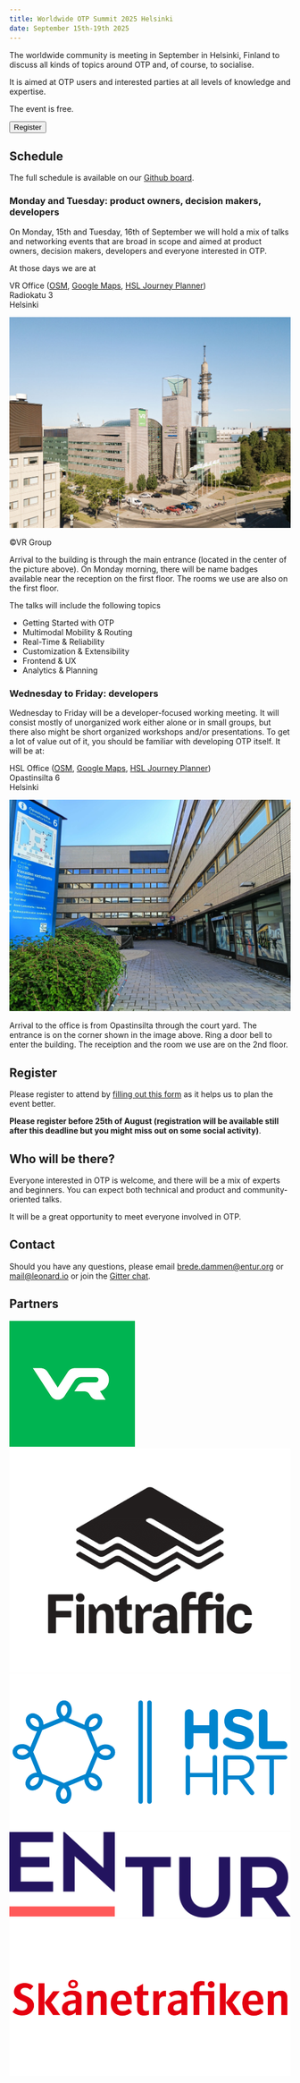 ```yaml
---
title: Worldwide OTP Summit 2025 Helsinki
date: September 15th-19th 2025
---
```


The worldwide community is meeting in September in Helsinki, Finland to discuss all kinds of topics around OTP 
 and, of course, to socialise. 

It is aimed at OTP users and interested parties at all levels of knowledge and expertise.

The event is free.

<a href="https://docs.google.com/forms/d/e/1FAIpQLSdR363ujobEKi5g_cP96r6X4UVhGy2J7pyir5dbX-u9eQCJRg/viewform?usp=dialog" target="_blank">
 <button >Register</button>
</a>

## Schedule

The full schedule is available on our [Github board](https://github.com/orgs/opentripplanner/projects/4/views/1).

### Monday and Tuesday: product owners, decision makers, developers

On Monday, 15th and Tuesday, 16th of September we will hold a mix of talks and networking events that 
are broad in scope and aimed at product owners, decision makers, developers and everyone interested
in OTP.

At those days we are at

VR Office ([OSM](https://www.openstreetmap.org/way/445089820), [Google Maps](https://maps.app.goo.gl/Chwx64ioQZSgRzG28), [HSL Journey Planner](https://reittiopas.hsl.fi/en/reitti/POS/Iso%20Paja%2C%20Radiokatu%205%2C%20Helsinki%3A%3A60.203383%2C24.924894/?arriveBy=true&time=1757916000))  
Radiokatu 3  
Helsinki

![Iso Paja](img/isopaja.jpg)

©VR Group

Arrival to the building is through the main entrance (located in the center of the picture above). On Monday morning, there will be name badges available near the reception on the first floor. The rooms we use are also on the first floor.

The talks will include the following topics

- Getting Started with OTP
- Multimodal Mobility & Routing
- Real-Time & Reliability
- Customization & Extensibility
- Frontend & UX
- Analytics & Planning

### Wednesday to Friday: developers

Wednesday to Friday will be a developer-focused working meeting. It will consist mostly of unorganized
work either alone or in small groups, but there also might be short organized workshops and/or presentations.
To get a lot of value out of it, you should be familiar with developing OTP itself. It will be at:

HSL Office ([OSM](https://www.openstreetmap.org/node/2136579378), [Google Maps](https://maps.app.goo.gl/32ER7zoCjRn56u1v7), [HSL Journey Planner](https://reittiopas.hsl.fi/en/reitti/POS/Opastinsilta%206A%2C%20Helsinki%3A%3A60.199146%2C24.940544?arriveBy=true&time=1758088800))  
Opastinsilta 6  
Helsinki

![HSL Office](img/hsloffice.jpg)

Arrival to the office is from Opastinsilta through the court yard. The entrance is on the corner shown in the image above. Ring a door bell to enter the building. The receiption and the room we use are on the 2nd floor.

## Register

Please register to attend by [filling out this form](https://docs.google.com/forms/d/e/1FAIpQLSdR363ujobEKi5g_cP96r6X4UVhGy2J7pyir5dbX-u9eQCJRg/viewform?usp=dialog)
as it helps us to plan the event better.

<b>Please register before 25th of August (registration will be available still after this deadline but
you might miss out on some social activity)</b>.

## Who will be there?

Everyone interested in OTP is welcome, and there will be a mix of experts and beginners. You can
expect both technical and product and community-oriented talks.

It will be a great opportunity to meet everyone involved in OTP.

## Contact

Should you have any questions, please email [brede.dammen@entur.org](mailto:brede.dammen@entur.org) or 
[mail@leonard.io](mailto:mail@leonard.io) or join the [Gitter chat](https://gitter.im/opentripplanner/OpenTripPlanner).

## Partners

![VR](img/vr.png)
![Fintraffic](img/fintraffic.png)
![HSL](img/hsl.png)
![Entur](img/entur.png)
![Skanetrafiken](img/skanetrafiken.png)
